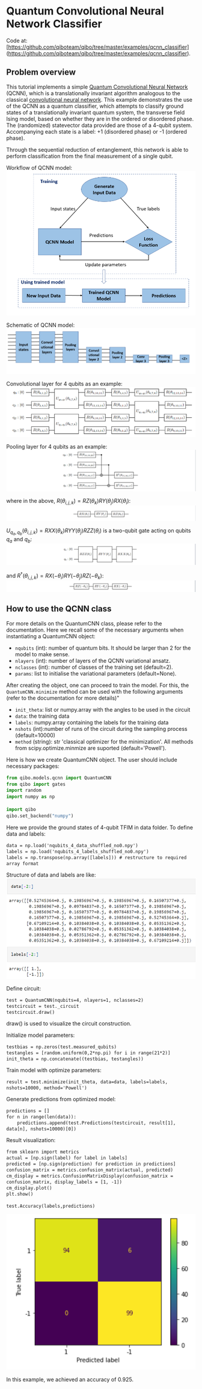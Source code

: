 # Quantum Convolutional Neural Network Classifier

Code at: [https://github.com/qiboteam/qibo/tree/master/examples/qcnn_classifier]
(https://github.com/qiboteam/qibo/tree/master/examples/qcnn_classifier).

## Problem overview
This tutorial implements a simple [Quantum Convolutional Neural Network](https://www.nature.com/articles/s41567-019-0648-8) (QCNN), which is a translationally invariant algorithm analogous to the classical [convolutional neural network](https://proceedings.neurips.cc/paper_files/paper/2012/file/c399862d3b9d6b76c8436e924a68c45b-Paper.pdf). This example demonstrates the use of the QCNN as a quantum classifier, which attempts to classify ground states of a translationally invariant quantum system, the transverse field Ising model, based on whether they are in the ordered or disordered phase. The (randomized) statevector data provided are those of a 4-qubit system. Accompanying each state is a label: +1 (disordered phase) or -1 (ordered phase).

Through the sequential reduction of entanglement, this network is able to perform classification from the final measurement of a single qubit.

Workflow of QCNN model:
![workflow](images/workflow.PNG)

Schematic of QCNN model:
![schematic](images/structure.PNG)

Convolutional layer for 4 qubits as an example:
![convolution](images/convolution_4qubits.PNG)

Pooling layer for 4 qubits as an example:
![pooling](images/pooling_4qubits.PNG)

where in the above, $R(\theta_{i,j,k}) = RZ(\theta_k) RY(\theta_j) RX(\theta_i)$:
![R](images/RxRyRz.PNG)

$U_{q_a, q_b}(\theta_{i,j,k}) = RXX(\theta_k) RYY(\theta_j) RZZ(\theta_i)$ is a two-qubit gate acting on qubits $q_a$ and $q_b$:
![U](images/U.PNG)

and $R^{\dagger}(\theta_{i,j,k}) = RX(-\theta_i) RY(-\theta_j) RZ(-\theta_k)$:
![RT](images/RT.PNG)

## How to use the QCNN class
For more details on the QuantumCNN class, please refer to the documentation. Here we recall some of the necessary arguments when instantiating a QuantumCNN object:
- `nqubits` (int): number of quantum bits. It should be larger than 2 for the model to make sense.
- `nlayers` (int): number of layers of the QCNN variational ansatz.
- `nclasses` (int): number of classes of the training set (default=2).
- `params`: list to initialise the variational parameters (default=None).

After creating the object, one can proceed to train the model. For this, the `QuantumCNN.minimize` method can be used with the following arguments (refer to the documentation for more details)"
- `init_theta`: list or numpy.array with the angles to be used in the circuit
- `data`: the training data
- `labels`: numpy.array containing the labels for the training data
- `nshots` (int):number of runs of the circuit during the sampling process (default=10000)
- `method` (string): str 'classical optimizer for the minimization'. All methods from scipy.optimize.minmize are suported (default='Powell').

Here is how we create QuantumCNN object. The user should include necessary packages:

```python
from qibo.models.qcnn import QuantumCNN
from qibo import gates
import random
import numpy as np

import qibo
qibo.set_backend("numpy")
```

Here we provide the ground states of 4-qubit TFIM in data folder. To define data and labels:

```
data = np.load('nqubits_4_data_shuffled_no0.npy')
labels = np.load('nqubits_4_labels_shuffled_no0.npy')
labels = np.transpose(np.array([labels])) # restructure to required array format
```

Structure of data and labels are like:
![data_labels](images/data_labels.PNG)


Define circuit:
```
test = QuantumCNN(nqubits=4, nlayers=1, nclasses=2)
testcircuit = test._circuit
testcircuit.draw()
```
draw() is used to visualize the circuit construction.

Initialize model parameters:
```
testbias = np.zeros(test.measured_qubits)
testangles = [random.uniform(0,2*np.pi) for i in range(21*2)]
init_theta = np.concatenate((testbias, testangles))
```
Train model with optimize parameters:
```
result = test.minimize(init_theta, data=data, labels=labels, nshots=10000, method='Powell')
```

Generate predictions from optimized model:
```
predictions = []
for n in range(len(data)):
    predictions.append(test.Predictions(testcircuit, result[1], data[n], nshots=10000)[0])
```

Result visualization:
```
from sklearn import metrics
actual = [np.sign(label) for label in labels]
predicted = [np.sign(prediction) for prediction in predictions]
confusion_matrix = metrics.confusion_matrix(actual, predicted)
cm_display = metrics.ConfusionMatrixDisplay(confusion_matrix = confusion_matrix, display_labels = [1, -1])
cm_display.plot()
plt.show()

test.Accuracy(labels,predictions)
```
![result](images/result_confusion_matrix.PNG)

In this example, we achieved an accuracy of 0.925.

